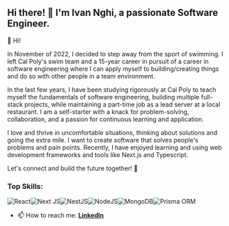 ## Hi there! 👋 I'm Ivan Nghi, a passionate Software Engineer.

🚀 Hi!

In November of 2022, I decided to step away from the sport of swimming. I left Cal Poly's swim team and a 15-year career in pursuit of a career in software engineering where I can apply myself to building/creating things and do so with other people in a team environment.

In the last few years, I have been studying rigorously at Cal Poly to teach myself the fundamentals of software engineering, building multiple full-stack projects, while maintaining a part-time job as a lead server at a local restaurant. I am a self-starter with a knack for problem-solving, collaboration, and a passion for continuous learning and application.

I love and thrive in uncomfortable situations, thinking about solutions and going the extra mile. I want to create software that solves people's problems and pain points. Recently, I have enjoyed learning and using web development frameworks and tools like Next.js and Typescript.

Let's connect and build the future together! 🌟


### Top Skills:
![React](https://img.shields.io/badge/react-%2320232a.svg?style=for-the-badge&logo=react&logoColor=%2361DAFB)![Next JS](https://img.shields.io/badge/Next-black?style=for-the-badge&logo=next.js&logoColor=white)![NestJS](https://img.shields.io/badge/nestjs-%23E0234E.svg?style=for-the-badge&logo=nestjs&logoColor=white)![NodeJS](https://img.shields.io/badge/node.js-6DA55F?style=for-the-badge&logo=node.js&logoColor=white)![MongoDB](https://img.shields.io/badge/MongoDB-4EA94B.svg?style=for-the-badge&logo=mongodb&logoColor=white)![Prisma ORM](https://img.shields.io/badge/Prisma-3982CE?style=for-the-badge&logo=Prisma&logoColor=white)

- 📫 How to reach me:
  **[LinkedIn](https://www.linkedin.com/in/ghazi-khan/)**
